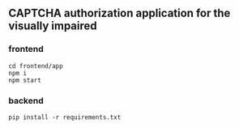 ## CAPTCHA authorization application for the visually impaired

### frontend

```
cd frontend/app
npm i
npm start
```

### backend

```
pip install -r requirements.txt
```
